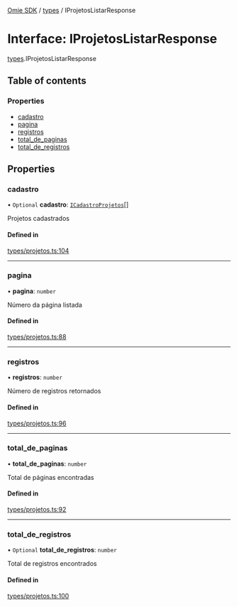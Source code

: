 [Omie SDK](../README.md) / [types](../modules/types.md) / IProjetosListarResponse

# Interface: IProjetosListarResponse

[types](../modules/types.md).IProjetosListarResponse

## Table of contents

### Properties

- [cadastro](types.IProjetosListarResponse.md#cadastro)
- [pagina](types.IProjetosListarResponse.md#pagina)
- [registros](types.IProjetosListarResponse.md#registros)
- [total\_de\_paginas](types.IProjetosListarResponse.md#total_de_paginas)
- [total\_de\_registros](types.IProjetosListarResponse.md#total_de_registros)

## Properties

### cadastro

• `Optional` **cadastro**: [`ICadastroProjetos`](types.ICadastroProjetos.md)[]

Projetos cadastrados

#### Defined in

[types/projetos.ts:104](https://github.com/lucas-bogos/omie-sdk/blob/96c014c/src/types/projetos.ts#L104)

___

### pagina

• **pagina**: `number`

Número da página listada

#### Defined in

[types/projetos.ts:88](https://github.com/lucas-bogos/omie-sdk/blob/96c014c/src/types/projetos.ts#L88)

___

### registros

• **registros**: `number`

Número de registros retornados

#### Defined in

[types/projetos.ts:96](https://github.com/lucas-bogos/omie-sdk/blob/96c014c/src/types/projetos.ts#L96)

___

### total\_de\_paginas

• **total\_de\_paginas**: `number`

Total de páginas encontradas

#### Defined in

[types/projetos.ts:92](https://github.com/lucas-bogos/omie-sdk/blob/96c014c/src/types/projetos.ts#L92)

___

### total\_de\_registros

• `Optional` **total\_de\_registros**: `number`

Total de registros encontrados

#### Defined in

[types/projetos.ts:100](https://github.com/lucas-bogos/omie-sdk/blob/96c014c/src/types/projetos.ts#L100)
